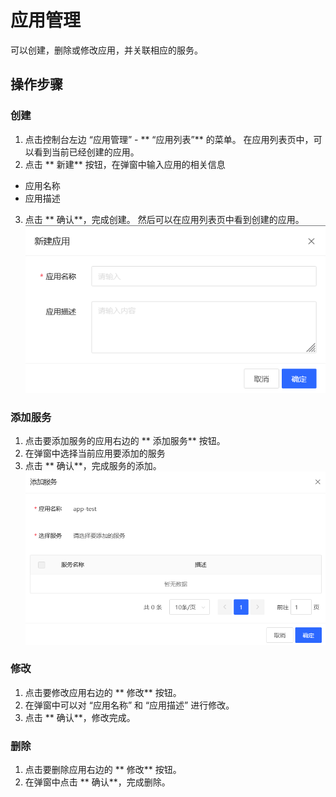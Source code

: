# 应用管理
可以创建，删除或修改应用，并关联相应的服务。

## 操作步骤
### 创建
1. 点击控制台左边 “应用管理” - ** “应用列表”** 的菜单。 在应用列表页中，可以看到当前已经创建的应用。
2. 点击 ** 新建** 按钮，在弹窗中输入应用的相关信息
  - 应用名称
  - 应用描述
3. 点击 ** 确认**，完成创建。 然后可以在应用列表页中看到创建的应用。
![](../../../../../image/AMC/create-application.png)

### 添加服务
1. 点击要添加服务的应用右边的 ** 添加服务** 按钮。
2. 在弹窗中选择当前应用要添加的服务
3. 点击 ** 确认**，完成服务的添加。
![](../../../../../image/AMC/add-services.png)

### 修改
1. 点击要修改应用右边的 ** 修改** 按钮。
2. 在弹窗中可以对 “应用名称” 和 “应用描述” 进行修改。
3. 点击 ** 确认**，修改完成。

### 删除
1. 点击要删除应用右边的 ** 修改** 按钮。
2. 在弹窗中点击 ** 确认**，完成删除。
